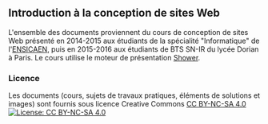 ## Introduction à la conception de sites Web

L'ensemble des documents proviennent du cours de conception de sites Web présenté en 2014-2015 aux étudiants de la spécialité
"Informatique" de l'[ENSICAEN](http://www.ensicaen.fr), puis en 2015-2016 aux étudiants de BTS SN-IR du lycée Dorian à Paris. 
Le cours utilise le moteur de présentation [Shower](https://github.com/shower/shower).

### Licence

Les documents (cours, sujets de travaux pratiques, éléments de solutions et images) sont fournis sous licence Creative Commons [CC BY-NC-SA 4.0](https://creativecommons.org/licenses/by-nc-sa/4.0/) [![License: CC BY-NC-SA 4.0](https://img.shields.io/badge/License-CC%20BY--NC--SA%204.0-lightgrey.svg)](http://creativecommons.org/licenses/by-nc-sa/4.0/)
